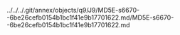 ../../../.git/annex/objects/q9/J9/MD5E-s6670--6be26cefb0154b1bc1f41e9b17701622.md/MD5E-s6670--6be26cefb0154b1bc1f41e9b17701622.md